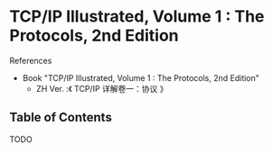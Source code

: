 # TCP/IP Illustrated, Volume 1 : The Protocols, 2nd Edition

References

- Book "TCP/IP Illustrated, Volume 1 : The Protocols, 2nd Edition"
    - ZH Ver. :《 TCP/IP 详解卷一：协议 》

## Table of Contents

TODO
